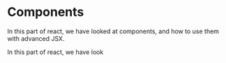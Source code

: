 # Components

In this part of react, we have looked at components, and how to use them with advanced JSX.

In this part of react, we have look